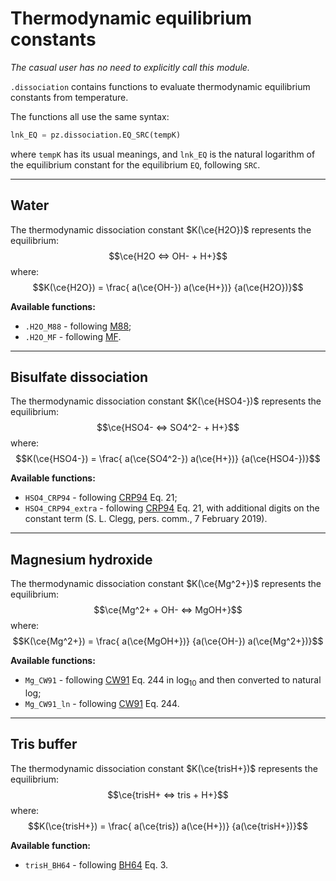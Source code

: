 # Thermodynamic equilibrium constants

*The casual user has no need to explicitly call this module.*

`.dissociation` contains functions to evaluate thermodynamic equilibrium constants from temperature.

The functions all use the same syntax:

```python
lnk_EQ = pz.dissociation.EQ_SRC(tempK)
```

where `tempK` has its usual meanings, and `lnk_EQ` is the natural logarithm of the equilibrium constant for the equilibrium `EQ`, following `SRC`.

---

## Water

The thermodynamic dissociation constant $K(\ce{H2O})$ represents the equilibrium:
$$\ce{H2O <=> OH- + H+}$$
where:
$$K(\ce{H2O}) = \frac{ a(\ce{OH-}) a(\ce{H+})} {a(\ce{H2O})}$$

**Available functions:**

  * `.H2O_M88` - following [M88](../../refs/#M88);
  * `.H2O_MF` - following [MF](../../refs/#MF).

---

## Bisulfate dissociation

The thermodynamic dissociation constant $K(\ce{HSO4-})$ represents the equilibrium:
$$\ce{HSO4- <=> SO4^2- + H+}$$
where:
$$K(\ce{HSO4-}) = \frac{ a(\ce{SO4^2-}) a(\ce{H+})} {a(\ce{HSO4-})}$$

**Available functions:**

  * `HSO4_CRP94` - following [CRP94](../../refs/#CRP94) Eq. 21;
  * `HSO4_CRP94_extra` - following [CRP94](../../refs/#CRP94) Eq. 21, with additional digits on the constant term (S. L. Clegg, pers. comm., 7 February 2019).

---

## Magnesium hydroxide

The thermodynamic dissociation constant $K(\ce{Mg^2+})$ represents the equilibrium:
$$\ce{Mg^2+ + OH- <=> MgOH+}$$
where:
$$K(\ce{Mg^2+}) = \frac{ a(\ce{MgOH+})} {a(\ce{OH-}) a(\ce{Mg^2+})}$$

**Available functions:**

  * `Mg_CW91` - following [CW91](../../refs/#CW91) Eq. 244 in log<sub>10</sub> and then converted to natural log;
  * `Mg_CW91_ln` - following [CW91](../../refs/#CW91) Eq. 244.

---

## Tris buffer

The thermodynamic dissociation constant $K(\ce{trisH+})$ represents the equilibrium:
$$\ce{trisH+ <=> tris + H+}$$
where:
$$K(\ce{trisH+}) = \frac{ a(\ce{tris}) a(\ce{H+})} {a(\ce{trisH+})}$$

**Available function:**

  * `trisH_BH64` - following [BH64](../../refs/#BH64) Eq. 3.
